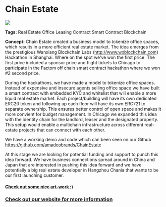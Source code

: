 <h1>Chain Estate</h1>

<img src="https://raw.githubusercontent.com/amadeobrands/ChainEstate/DEV/art-work/chain-estate.png">

<Strong>Tags:</strong>
Real Estate
Office
Leasing Contract
Smart Contract
Blockchain

<Strong>Concept:</Strong>
Chain Estate created a business model to tokenize office spaces, which results in a more efficient real estate market. The idea emerges from the prestigious Wanxiang Blockchain Labs (http://www.wxblockchain.com) Hackathon in Shanghai. Where on the spot we've won the first price. The first price included a sponsor price and flight tickets to Chicago to participate in the Factom off chain smart contract hackathon where we won #2 second price. 

During the hackathons, we have made a model to tokenize office spaces. Instead of expensive and insecure agents selling office space we have built a smart contract with embedded KYC and whitelist that will enable a more liquid real estate market. Each project/building will have its own dedicated ERC20 token and following up each floor will have its own ERC721 to separate ownership. This ensures better control of open space and makes it more convient for budget management. In Chicago we expanded this idea with the identity chain for the landlord, leaser and the designated property. This setup would enable a multichain infrastructure across different real-estate projects that can connect with each other. 

We have a working demo and code which can been seen on our Github https://github.com/amadeobrands/ChainEstate 

At this stage we are looking for potential funding and support to punch this idea forward. We have business connections spread around in China and Japan that are interested in pushing this idea forward and we have potentially a big real estate developer in Hangzhou Chania that wants to be our first launching customer. 

<a href="https://github.com/amadeobrands/ChainEstate/blob/DEV/art-work/Chain_Estate_v1.pdf" target="_blank"><h4>Check out some nice art-work :)</h4></a>

<a href="http://chainestate.tech" target="_blank"><h3>Check out our website for more information</h3></a>

